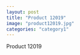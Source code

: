 ```yaml
---
layout: post
title: "Product 12019"
image: "product12019.jpg"
categories: "category1"
---
```

Product 12019
